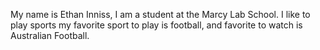 My name is Ethan Inniss, I am a student at the Marcy Lab School. I like to play sports my favorite sport to play is football, and favorite to watch is Australian Football.
